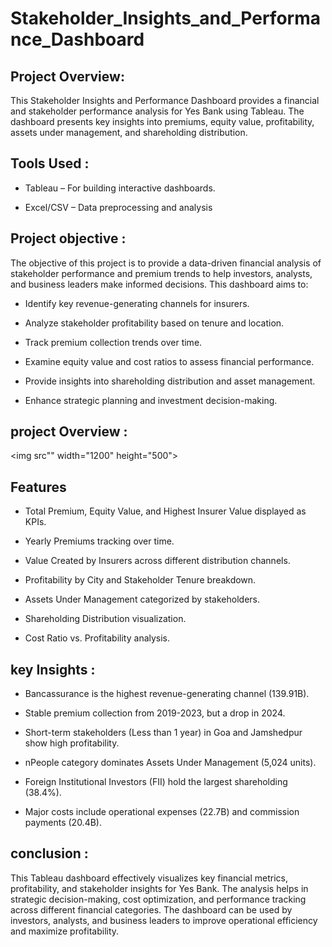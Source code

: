 # Stakeholder_Insights_and_Performance_Dashboard

## Project Overview:

This Stakeholder Insights and Performance Dashboard provides a financial and stakeholder performance analysis for Yes Bank using Tableau. The dashboard presents key insights into premiums, equity value, profitability, assets under management, and shareholding distribution.

##   Tools Used :
* Tableau – For building interactive dashboards.
  
* Excel/CSV – Data preprocessing and analysis

##  Project objective :

The objective of this project is to provide a data-driven financial analysis of stakeholder performance and premium trends to help investors, analysts, and business leaders make informed decisions. This dashboard aims to:

- Identify key revenue-generating channels for insurers.

- Analyze stakeholder profitability based on tenure and location.

- Track premium collection trends over time.

- Examine equity value and cost ratios to assess financial performance.

- Provide insights into shareholding distribution and asset management.

- Enhance strategic planning and investment decision-making.

 ## project  Overview :
<img src"" width="1200" height="500"> &nbsp;


## Features

- Total Premium, Equity Value, and Highest Insurer Value displayed as KPIs.

- Yearly Premiums tracking over time.

- Value Created by Insurers across different distribution channels.

- Profitability by City and Stakeholder Tenure breakdown.

- Assets Under Management categorized by stakeholders.

- Shareholding Distribution visualization.

- Cost Ratio vs. Profitability analysis.


##  key Insights :

- Bancassurance is the highest revenue-generating channel (139.91B).

- Stable premium collection from 2019-2023, but a drop in 2024.

- Short-term stakeholders (Less than 1 year) in Goa and Jamshedpur show high profitability.

- nPeople category dominates Assets Under Management (5,024 units).

- Foreign Institutional Investors (FII) hold the largest shareholding (38.4%).

- Major costs include operational expenses (22.7B) and commission payments (20.4B).


## conclusion :
This Tableau dashboard effectively visualizes key financial metrics, profitability, and stakeholder insights for Yes Bank. The analysis helps in strategic decision-making, cost optimization, and performance tracking across different financial categories. The dashboard can be used by investors, analysts, and business leaders to improve operational efficiency and maximize profitability.


